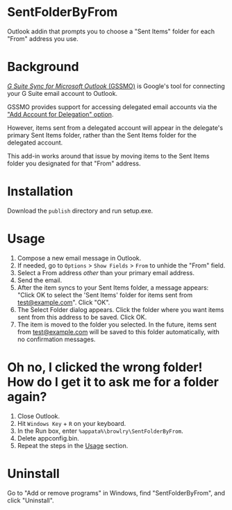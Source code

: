 # SentFolderByFrom
Outlook addin that prompts you to choose a "Sent Items" folder for each "From" address you use.

# Background
[*G Suite Sync for Microsoft Outlook* (GSSMO)](https://support.google.com/a/users/answer/153866?hl=en) is Google's tool for connecting your G Suite email account to Outlook.

GSSMO provides support for accessing delegated email accounts via the ["Add Account for Delegation" option](https://support.google.com/a/users/answer/170961?hl=en).

However, items sent from a delegated account will appear in the delegate's primary Sent Items folder, rather than the Sent Items folder for the delegated account.

This add-in works around that issue by moving items to the Sent Items folder you designated for that "From" address.

# Installation
Download the `publish` directory and run setup.exe.

# Usage
1. Compose a new email message in Outlook.
1. If needed, go to `Options` > `Show Fields` > `From` to unhide the "From" field.
1. Select a From address *other* than your primary email address.
1. Send the email.
1. After the item syncs to your Sent Items folder, a message appears: "Click OK to select the 'Sent Items' folder for items sent from test@example.com". Click "OK".
1. The Select Folder dialog appears. Click the folder where you want items sent from this address to be saved. Click OK.
1. The item is moved to the folder you selected. In the future, items sent from test@example.com will be saved to this folder automatically, with no confirmation messages.

# Oh no, I clicked the wrong folder! How do I get it to ask me for a folder again?
1. Close Outlook.
1. Hit `Windows Key` + `R` on your keyboard.
1. In the Run box, enter `%appata%\browlry\SentFolderByFrom`.
1. Delete appconfig.bin.
1. Repeat the steps in the [Usage](#Usage) section.

# Uninstall
Go to "Add or remove programs" in Windows, find "SentFolderByFrom", and click "Uninstall".

